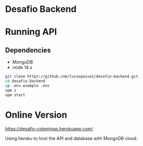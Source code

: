 # Desafio Backend

# Running API

## Dependencies

- MongoDB
- node 14.x

```bash
git clone https://github.com/lucaspaiva1/desafio-backend.git
cd desafio-backend
cp .env.example .env
npm i
npm start
```

# Online Version

https://desafio-coteminas.herokuapp.com/

Using heroku to host the API and database with MongoDB cloud.
